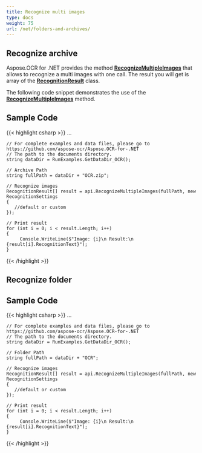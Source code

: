 ```yaml
---
title: Recognize multi images
type: docs
weight: 75
url: /net/folders-and-archives/
---
```

## **Recognize archive**

Aspose.OCR for .NET provides the method [**RecognizeMultipleImages**](https://apireference.aspose.com/ocr/net/aspose.ocr/asposeocr/methods/recognizemultipleimages) that allows to recognize a multi images with one call. The result you will get is array of the [**RecognitionResult**](https://apireference.aspose.com/ocr/net/aspose.ocr/recognitionresult) class.

The following code snippet demonstrates the use of the [**RecognizeMultipleImages**](https://apireference.aspose.com/ocr/net/aspose.ocr/asposeocr/methods/recognizemultipleimages) method.

## Sample Code 

{{< highlight csharp >}}
...

	// For complete examples and data files, please go to https://github.com/aspose-ocr/Aspose.OCR-for-.NET
	// The path to the documents directory.
	string dataDir = RunExamples.GetDataDir_OCR();

	// Archive Path
	string fullPath = dataDir + "OCR.zip";

	// Recognize images           
	RecognitionResult[] result = api.RecognizeMultipleImages(fullPath, new RecognitionSettings
	{
	   //default or custom
	});

	// Print result
	for (int i = 0; i < result.Length; i++)
	{
		 Console.WriteLine($"Image: {i}\n Result:\n {result[i].RecognitionText}");
	}
{{< /highlight >}}

## **Recognize folder**

## Sample Code 

{{< highlight csharp >}}
...

	// For complete examples and data files, please go to https://github.com/aspose-ocr/Aspose.OCR-for-.NET
	// The path to the documents directory.
	string dataDir = RunExamples.GetDataDir_OCR();

	// Folder Path
	string fullPath = dataDir + "OCR";

	// Recognize images           
	RecognitionResult[] result = api.RecognizeMultipleImages(fullPath, new RecognitionSettings
	{
	   //default or custom
	});

	// Print result
	for (int i = 0; i < result.Length; i++)
	{
		 Console.WriteLine($"Image: {i}\n Result:\n {result[i].RecognitionText}");
	}
{{< /highlight >}}
